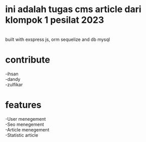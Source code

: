 # ini adalah tugas cms article dari klompok 1 pesilat 2023
<br>
built with exspress js, orm sequelize and db mysql
<br>

# contribute 

-ihsan <br>
-dandy <br>
-zulfikar <br>
                                    
# features

-User menegement <br>
-Seo menegement <br>
-Article menegement <br>
-Statistic article <br>

